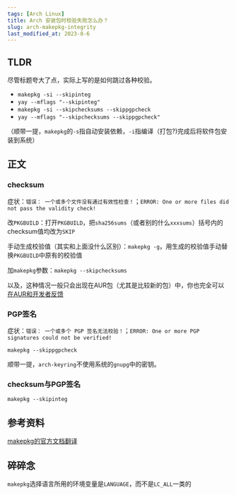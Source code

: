 ```yaml
---
tags: [Arch Linux]
title: Arch 安装包时校验失败怎么办？
slug: arch-makepkg-integrity
last_modified_at: 2023-8-6
---
```


## TLDR

尽管标题夸大了点，实际上写的是如何跳过各种校验。

- `makepkg -si --skipinteg`
- `yay --mflags "--skipinteg"`
- `makepkg -si --skipchecksums --skippgpcheck`
- `yay --mflags "--skipchecksums --skippgpcheck"`

（顺带一提，`makepkg`的`-s`指自动安装依赖，`-i`指编译（打包?)完成后将软件包安装到系统）

## 正文

### checksum

症状：`错误： 一个或多个文件没有通过有效性检查！`；`ERROR: One or more files did not pass the validity check!`

改`PKGBUILD`：打开`PKGBUILD`，把`sha256sums`（或者别的什么`xxxsums`）括号内的checksum值均改为`SKIP`

手动生成校验值（其实和上面没什么区别）：`makepkg -g`，用生成的校验值手动替换`PKGBUILD`中原有的校验值

加`makepkg`参数：`makepkg --skipchecksums`

以及，这种情况一般只会出现在AUR包（尤其是比较新的包）中，你也完全可以[在AUR和开发者反馈](https://aur.archlinux.org/packages/dbeaver-arm)

### PGP签名

症状：`错误： 一个或多个 PGP 签名无法校验！`；`ERROR: One or more PGP signatures could not be verified!`

`makepkg --skippgpcheck`

顺带一提，`arch-keyring`不使用系统的`gnupg`中的密钥。

### checksum与PGP签名

`makepkg --skipinteg`

## 参考资料

[makepkg的官方文档翻译](https://blog.csdn.net/maweizz/article/details/124170548)

## 碎碎念

`makepkg`选择语言所用的环境变量是`LANGUAGE`，而不是`LC_ALL`一类的
